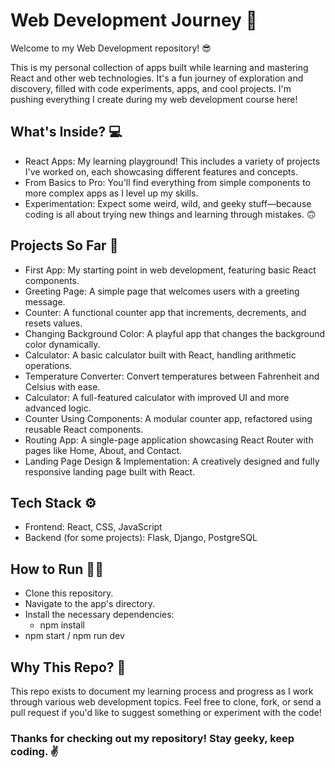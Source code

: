 # Web Development Journey 🚀
Welcome to my Web Development repository! 😎

This is my personal collection of apps built while learning and mastering React and other web technologies. It's a fun journey of exploration and discovery, filled with code experiments, apps, and cool projects. I'm pushing everything I create during my web development course here!

## What's Inside? 💻
- React Apps: My learning playground! This includes a variety of projects I've worked on, each showcasing different features and concepts.
- From Basics to Pro: You'll find everything from simple components to more complex apps as I level up my skills.
- Experimentation: Expect some weird, wild, and geeky stuff—because coding is all about trying new things and learning through mistakes. 🙃

## Projects So Far 🚧
- First App: My starting point in web development, featuring basic React components.
- Greeting Page: A simple page that welcomes users with a greeting message.
- Counter: A functional counter app that increments, decrements, and resets values.
- Changing Background Color: A playful app that changes the background color dynamically.
- Calculator: A basic calculator built with React, handling arithmetic operations.
- Temperature Converter: Convert temperatures between Fahrenheit and Celsius with ease.
- Calculator: A full-featured calculator with improved UI and more advanced logic.
- Counter Using Components: A modular counter app, refactored using reusable React components.
- Routing App: A single-page application showcasing React Router with pages like Home, About, and Contact.
- Landing Page Design & Implementation: A creatively designed and fully responsive landing page built with React.

## Tech Stack ⚙️
- Frontend: React, CSS, JavaScript
- Backend (for some projects): Flask, Django, PostgreSQL

## How to Run 🏃‍♂️
- Clone this repository.
- Navigate to the app's directory.
- Install the necessary dependencies:
    - npm install
- npm start / npm run dev

## Why This Repo? 🤔
This repo exists to document my learning process and progress as I work through various web development topics. Feel free to clone, fork, or send a pull request if you'd like to suggest something or experiment with the code!

### Thanks for checking out my repository! Stay geeky, keep coding. ✌️
